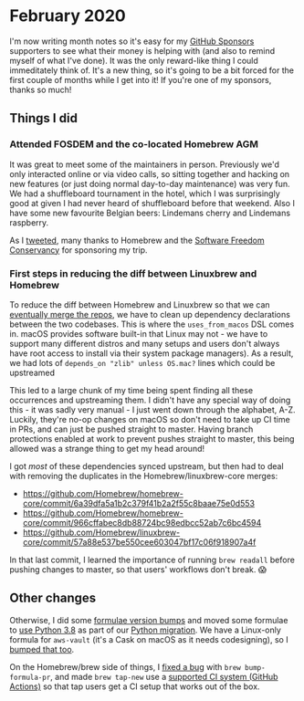 # February 2020

I'm now writing month notes so it's easy for my [GitHub
Sponsors](https://github.com/sponsors/issyl0) supporters to see what
their money is helping with (and also to remind myself of what I've
done). It was the only reward-like thing I could immeditately think
of. It's a new thing, so it's going to be a bit forced for the first
couple of months while I get into it! If you're one of my sponsors,
thanks so much!

## Things I did

### Attended FOSDEM and the co-located Homebrew AGM

It was great to meet some of the maintainers in person. Previously
we'd only interacted online or via video calls, so sitting together
and hacking on new features (or just doing normal day-to-day
maintenance) was very fun.  We had a shuffleboard tournament in the
hotel, which I was surprisingly good at given I had never heard of
shuffleboard before that weekend. Also I have some new favourite
Belgian beers: Lindemans cherry and Lindemans raspberry.

As I [tweeted](https://twitter.com/issyl0/status/1224795986037497861),
many thanks to Homebrew and the [Software Freedom
Conservancy](https://sfconservancy.org) for sponsoring my trip.

### First steps in reducing the diff between Linuxbrew and Homebrew

To reduce the diff between Homebrew and Linuxbrew so that we can
[eventually merge the
repos](https://github.com/Homebrew/brew/issues/7028), we have to clean
up dependency declarations between the two codebases. This is where
the `uses_from_macos` DSL comes in. macOS provides software built-in
that Linux may not - we have to support many different distros and
many setups and users don't always have root access to install via
their system package managers). As a result, we had lots of
`depends_on "zlib" unless OS.mac?` lines which could be upstreamed 

This led to a large chunk of my time being spent finding all these
occurrences and upstreaming them. I didn't have any special way of
doing this - it was sadly very manual - I just went down through the
alphabet, A-Z. Luckily, they're no-op changes on macOS so don't need
to take up CI time in PRs, and can just be pushed straight to master.
Having branch protections enabled at work to prevent pushes straight
to master, this being allowed was a strange thing to get my head
around!

I got _most_ of these dependencies synced upstream, but then had to
deal with removing the duplicates in the Homebrew/linuxbrew-core
merges:

- <https://github.com/Homebrew/homebrew-core/commit/6a39dfa5a1b2c379f41b2a2f55c8baae75e0d553>
- <https://github.com/Homebrew/homebrew-core/commit/966cffabec8db88724bc98edbcc52ab7c6bc4594>
- <https://github.com/Homebrew/linuxbrew-core/commit/57a88e537be550cee603047bf17c06f918907a4f>

In that last commit, I learned the importance of running `brew
readall` before pushing changes to master, so that users' workflows
don't break. :scream:

## Other changes

Otherwise, I did some [formulae version
bumps](https://github.com/Homebrew/homebrew-core/commit/cc7cdb60d622ea8857e091f67caa45417b104d28)
and moved some formulae to [use Python
3.8](https://github.com/Homebrew/homebrew-core/commit/6991cfb58c8fa5d24bbb5cc1e663eef8128df649)
as part of our [Python
migration](https://github.com/Homebrew/homebrew-core/issues/47274). We
have a Linux-only formula for `aws-vault` (it's a Cask on macOS as it
needs codesigning), so I [bumped that
too](https://github.com/Homebrew/linuxbrew-core/pull/19643).

On the Homebrew/brew side of things, I [fixed a
bug](https://github.com/Homebrew/brew/commit/1ab843ba47374577216c28bb4a1c2fa67666da34)
with `brew bump-formula-pr`, and made `brew tap-new` use a [supported
CI system (GitHub
Actions)](https://github.com/Homebrew/brew/commit/b3abf3d7c941dd1c3889cf1fa35414c6e90e986c)
so that tap users get a CI setup that works out of the box.

